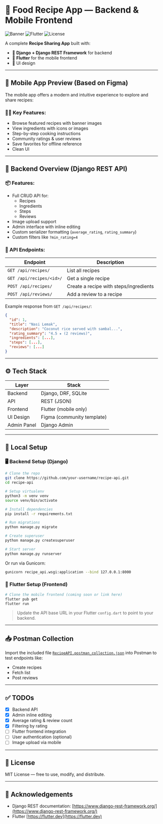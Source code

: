 # 🥘 Food Recipe App — Backend & Mobile Frontend

![Banner](https://img.shields.io/badge/built_with-Django-blue?style=flat&logo=django)
![Flutter](https://img.shields.io/badge/mobile-Flutter-blue?logo=flutter)
![License](https://img.shields.io/badge/license-MIT-green)

A complete **Recipe Sharing App** built with:
- 🔧 **Django + Django REST Framework** for backend
- 📱 **Flutter** for the mobile frontend
- 🎨 UI design

---

## 📱 Mobile App Preview (Based on Figma)

The mobile app offers a modern and intuitive experience to explore and share recipes:

### 🧑‍🍳 Key Features:
- Browse featured recipes with banner images
- View ingredients with icons or images
- Step-by-step cooking instructions
- Community ratings & user reviews
- Save favorites for offline reference
- Clean UI

---

## 🧱 Backend Overview (Django REST API)

### 📦 Features:
- Full CRUD API for:
  - Recipes
  - Ingredients
  - Steps
  - Reviews
- Image upload support
- Admin interface with inline editing
- Custom serializer formatting (`average_rating`, `rating_summary`)
- Custom filters like `?min_rating=4`

### 🔌 API Endpoints:
| Endpoint                      | Description                     |
|------------------------------|----------------------------------|
| `GET /api/recipes/`          | List all recipes                 |
| `GET /api/recipes/<id>/`     | Get a single recipe              |
| `POST /api/recipes/`         | Create a recipe with steps/ingredients |
| `POST /api/reviews/`         | Add a review to a recipe         |

Example response from `GET /api/recipes/`:
```json
{
  "id": 1,
  "title": "Nasi Lemak",
  "description": "Coconut rice served with sambal...",
  "rating_summary": "4.5 ★ (2 reviews)",
  "ingredients": [...],
  "steps": [...],
  "reviews": [...]
}
```

---

## ⚙️ Tech Stack

| Layer        | Stack                  |
|--------------|------------------------|
| Backend      | Django, DRF, SQLite    |
| API          | REST (JSON)            |
| Frontend     | Flutter (mobile only)  |
| UI Design    | Figma (community template) |
| Admin Panel  | Django Admin           |

---

## 🚀 Local Setup

### 🖥 Backend Setup (Django)
```bash
# Clone the repo
git clone https://github.com/your-username/recipe-api.git
cd recipe-api

# Setup virtualenv
python3 -m venv venv
source venv/bin/activate

# Install dependencies
pip install -r requirements.txt

# Run migrations
python manage.py migrate

# Create superuser
python manage.py createsuperuser

# Start server
python manage.py runserver
```

Or run via Gunicorn:
```bash
gunicorn recipe_api.wsgi:application --bind 127.0.0.1:8000
```

### 📱 Flutter Setup (Frontend)
```bash
# Clone the mobile frontend (coming soon or link here)
flutter pub get
flutter run
```

> Update the API base URL in your Flutter `config.dart` to point to your backend.

---

## 📥 Postman Collection

Import the included file [`RecipeAPI.postman_collection.json`](./RecipeAPI.postman_collection.json) into Postman to test endpoints like:

- Create recipes
- Fetch list
- Post reviews

---

## ✅ TODOs

- [x] Backend API
- [x] Admin inline editing
- [x] Average rating & review count
- [x] Filtering by rating
- [ ] Flutter frontend integration
- [ ] User authentication (optional)
- [ ] Image upload via mobile

---

## 📄 License

MIT License — free to use, modify, and distribute.

---

## 🙌 Acknowledgements

- Django REST documentation: [https://www.django-rest-framework.org/](https://www.django-rest-framework.org/)
- Flutter [https://flutter.dev](https://flutter.dev)
